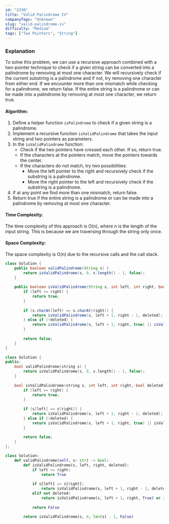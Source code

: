 ```yaml
---
id: "2330"
title: "Valid Palindrome IV"
companyTags: "Unknown"
slug: "valid-palindrome-iv"
difficulty: "Medium"
tags: ["Two Pointers", "String"]
---
```


### Explanation
To solve this problem, we can use a recursive approach combined with a two-pointer technique to check if a given string can be converted into a palindrome by removing at most one character. We will recursively check if the current substring is a palindrome and if not, try removing one character from either end. If we encounter more than one mismatch while checking for a palindrome, we return false. If the entire string is a palindrome or can be made into a palindrome by removing at most one character, we return true.

#### Algorithm:
1. Define a helper function `isPalindrome` to check if a given string is a palindrome.
2. Implement a recursive function `isValidPalindrome` that takes the input string and two pointers as parameters.
3. In the `isValidPalindrome` function:
   - Check if the two pointers have crossed each other. If so, return true.
   - If the characters at the pointers match, move the pointers towards the center.
   - If the characters do not match, try two possibilities:
     - Move the left pointer to the right and recursively check if the substring is a palindrome.
     - Move the right pointer to the left and recursively check if the substring is a palindrome.
4. If at any point we find more than one mismatch, return false.
5. Return true if the entire string is a palindrome or can be made into a palindrome by removing at most one character.

#### Time Complexity:
The time complexity of this approach is O(n), where n is the length of the input string. This is because we are traversing through the string only once.

#### Space Complexity:
The space complexity is O(n) due to the recursive calls and the call stack.
```java
class Solution {
    public boolean validPalindrome(String s) {
        return isValidPalindrome(s, 0, s.length() - 1, false);
    }
    
    public boolean isValidPalindrome(String s, int left, int right, boolean deleted) {
        if (left >= right) {
            return true;
        }
        
        if (s.charAt(left) == s.charAt(right)) {
            return isValidPalindrome(s, left + 1, right - 1, deleted);
        } else if (!deleted) {
            return isValidPalindrome(s, left + 1, right, true) || isValidPalindrome(s, left, right - 1, true);
        }
        
        return false;
    }
}
```

```cpp
class Solution {
public:
    bool validPalindrome(string s) {
        return isValidPalindrome(s, 0, s.length() - 1, false);
    }
    
    bool isValidPalindrome(string s, int left, int right, bool deleted) {
        if (left >= right) {
            return true;
        }
        
        if (s[left] == s[right]) {
            return isValidPalindrome(s, left + 1, right - 1, deleted);
        } else if (!deleted) {
            return isValidPalindrome(s, left + 1, right, true) || isValidPalindrome(s, left, right - 1, true);
        }
        
        return false;
    }
};
```

```python
class Solution:
    def validPalindrome(self, s: str) -> bool:
        def isValidPalindrome(s, left, right, deleted):
            if left >= right:
                return True
            
            if s[left] == s[right]:
                return isValidPalindrome(s, left + 1, right - 1, deleted)
            elif not deleted:
                return isValidPalindrome(s, left + 1, right, True) or isValidPalindrome(s, left, right - 1, True)
            
            return False
        
        return isValidPalindrome(s, 0, len(s) - 1, False)
```